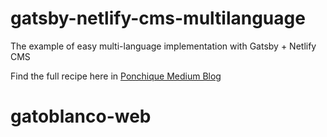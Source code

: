 # gatsby-netlify-cms-multilanguage
The example of easy multi-language implementation with Gatsby + Netlify CMS

Find the full recipe here in [Ponchique Medium Blog](https://medium.com/@ponchique/dead-simple-internationalization-with-gatsby-netlify-cms-d66dc4ecdac4)
# gatoblanco-web
